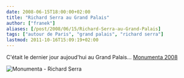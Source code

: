 ```yaml
---
date: 2008-06-15T18:00:00+02:00
title: "Richard Serra au Grand Palais"
author: ["franek"]
aliases: [/post/2008/06/15/Richard-Serra-au-Grand-Palais]
tags: ["autour de Paris", "grand palais", "richard serra"]
lastmod: 2011-10-16T15:09:19+02:00
---
```

C'était le dernier jour aujoud'hui au Grand Palais... [Monumenta 2008](http://www.monumenta.com/2008/)

![Monumenta - Richard Serra](https://franek.chicour.net/public/./.monumenta_richard_serra_m.jpg)

